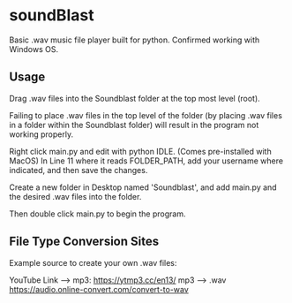 # soundBlast
Basic .wav music file player built for python. Confirmed working with Windows OS.

## Usage

Drag .wav files into the Soundblast folder at the top most level (root).

Failing to place .wav files in the top level of the folder (by placing .wav 
files in a folder within the Soundblast folder) will result in the program 
not working properly.

Right click main.py and edit with python IDLE. (Comes pre-installed with MacOS)
In Line 11 where it reads FOLDER_PATH, add your username where indicated, and then save the changes.

Create a new folder in Desktop named 'Soundblast', and add main.py and the desired
.wav files into the folder.

Then double click main.py to begin the program.

## File Type Conversion Sites

Example source to create your own .wav files:

YouTube Link --> mp3: https://ytmp3.cc/en13/
mp3 --> .wav https://audio.online-convert.com/convert-to-wav
